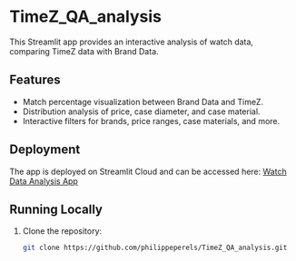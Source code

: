 # TimeZ_QA_analysis

This Streamlit app provides an interactive analysis of watch data, comparing TimeZ data with Brand Data.

## Features

- Match percentage visualization between Brand Data and TimeZ.
- Distribution analysis of price, case diameter, and case material.
- Interactive filters for brands, price ranges, case materials, and more.

## Deployment

The app is deployed on Streamlit Cloud and can be accessed here: [Watch Data Analysis App](https://share.streamlit.io/yourusername/watch-data-analysis/app.py)

## Running Locally

1. Clone the repository:

   ```bash
   git clone https://github.com/philippeperels/TimeZ_QA_analysis.git
